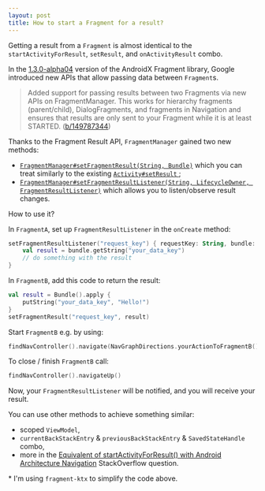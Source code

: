 ```yaml
---
layout: post
title: How to start a Fragment for a result?
---
```

Getting a result from a `Fragment` is almost identical to the `startActivityForResult`, `setResult`, and `onActivityResult` combo.

In the [1.3.0-alpha04](https://developer.android.com/jetpack/androidx/releases/fragment#1.3.0-alpha04) version of the AndroidX Fragment library, Google introduced new APIs that allow passing data between `Fragment`s.

> Added support for passing results between two Fragments via new APIs on FragmentManager. This works for hierarchy fragments (parent/child), DialogFragments, and fragments in Navigation and ensures that results are only sent to your Fragment while it is at least STARTED. ([b/149787344](https://issuetracker.google.com/issues/149787344))

Thanks to the Fragment Result API, `FragmentManager` gained two new methods:

- [`FragmentManager#setFragmentResult(String, Bundle)`](https://developer.android.com/reference/androidx/fragment/app/FragmentManager#setFragmentResult(java.lang.String,%20android.os.Bundle)) which you can treat similarly to the existing [`Activity#setResult` ](https://developer.android.com/reference/android/app/Activity#setResult(int));
- [`FragmentManager#setFragmentResultListener(String, LifecycleOwner, FragmentResultListener)`](https://developer.android.com/reference/androidx/fragment/app/FragmentManager#setFragmentResultListener(java.lang.String,%20androidx.lifecycle.LifecycleOwner,%20androidx.fragment.app.FragmentResultListener)) which allows you to listen/observe result changes.

How to use it?

In `FragmentA`, set up `FragmentResultListener` in the `onCreate` method:
```kotlin
setFragmentResultListener("request_key") { requestKey: String, bundle: Bundle ->
    val result = bundle.getString("your_data_key")
    // do something with the result
}
```

In `FragmentB`, add this code to return the result:
```kotlin
val result = Bundle().apply {
    putString("your_data_key", "Hello!")
}
setFragmentResult("request_key", result)
```

Start `FragmentB` e.g. by using:
```kotlin
findNavController().navigate(NavGraphDirections.yourActionToFragmentB())
```

To close / finish `FragmentB` call:
```kotlin
findNavController().navigateUp()
```

Now, your `FragmentResultListener` will be notified, and you will receive your result.

You can use other methods to achieve something similar:
- scoped `ViewModel`,
- `currentBackStackEntry` & `previousBackStackEntry` & `SavedStateHandle` combo,
- more in the [Equivalent of startActivityForResult() with Android Architecture Navigation](https://stackoverflow.com/q/50702643/759007) StackOverflow question.

\* I'm using `fragment-ktx` to simplify the code above.
